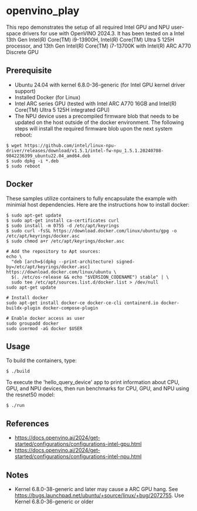 # openvino_play

This repo demonstrates the setup of all required Intel GPU and NPU user-space drivers for use with OpenVINO 2024.3. It has been tested on a Intel 13th Gen Intel(R) Core(TM) i9-13900H,  Intel(R) Core(TM) Ultra 5 125H processor, and 13th Gen Intel(R) Core(TM) i7-13700K with Intel(R) ARC A770 Discrete GPU

## Prerequisite
* Ubuntu 24.04 with kernel 6.8.0-36-generic (for Intel GPU kernel driver support)
* Installed Docker (for Linux)
* Intel ARC series GPU (tested with Intel ARC A770 16GB and Intel(R) Core(TM) Ultra 5 125H integrated GPU)
* The NPU device uses a precompiled firmware blob that needs to be updated on the host outside of the docker environment.  The following steps will install the required firmware blob upon the next system reboot:
```
$ wget https://github.com/intel/linux-npu-driver/releases/download/v1.5.1/intel-fw-npu_1.5.1.20240708-9842236399_ubuntu22.04_amd64.deb
$ sudo dpkg -i *.deb
$ sudo reboot
```

## Docker 

These samples utilize containers to fully encapsulate the example with minimial host dependencies.  Here are the instructions how to install docker:

```
$ sudo apt-get update
$ sudo apt-get install ca-certificates curl
$ sudo install -m 0755 -d /etc/apt/keyrings
$ sudo curl -fsSL https://download.docker.com/linux/ubuntu/gpg -o /etc/apt/keyrings/docker.asc
$ sudo chmod a+r /etc/apt/keyrings/docker.asc

# Add the repository to Apt sources:
echo \
  "deb [arch=$(dpkg --print-architecture) signed-by=/etc/apt/keyrings/docker.asc] https://download.docker.com/linux/ubuntu \
  $(. /etc/os-release && echo "$VERSION_CODENAME") stable" | \
  sudo tee /etc/apt/sources.list.d/docker.list > /dev/null
sudo apt-get update

# Install docker
sudo apt-get install docker-ce docker-ce-cli containerd.io docker-buildx-plugin docker-compose-plugin

# Enable docker access as user
sudo groupadd docker
sudo usermod -aG docker $USER
```

## Usage

To build the containers, type:
```
$ ./build
```

To execute the 'hello_query_device' app to print information about CPU, GPU, and NPU devices, then run benchmarks for CPU, GPU, and NPU using the resnet50 model:
```
$ ./run
```

## References
* https://docs.openvino.ai/2024/get-started/configurations/configurations-intel-gpu.html
* https://docs.openvino.ai/2024/get-started/configurations/configurations-intel-npu.html

## Notes
* Kernel 6.8.0-38-generic and later may cause a ARC GPU hang. See https://bugs.launchpad.net/ubuntu/+source/linux/+bug/2072755. Use Kernel 6.8.0-36-generic or older
